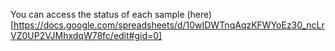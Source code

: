 You can access the status of each sample (here)[https://docs.google.com/spreadsheets/d/10wIDWTnqAqzKFWYoEz30_ncLrVZ0UP2VJMhxdqW78fc/edit#gid=0]
